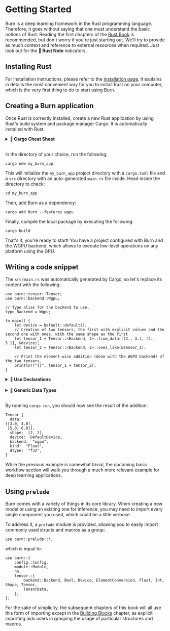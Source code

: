 # Getting Started

Burn is a deep learning framework in the Rust programming language. Therefore, it goes without
saying that one must understand the basic notions of Rust. Reading the first chapters of the
[Rust Book](https://doc.rust-lang.org/book/) is recommended, but don't worry if you're just starting
out. We'll try to provide as much context and reference to external resources when required. Just
look out for the **🦀 Rust Note** indicators.

## Installing Rust

For installation instructions, please refer to the
[installation page](https://doc.rust-lang.org/book/ch01-01-installation.html). It explains in
details the most convenient way for you to install Rust on your computer, which is the very first
thing to do to start using Burn.

## Creating a Burn application

Once Rust is correctly installed, create a new Rust application by using Rust's build system and
package manager Cargo. It is automatically installed with Rust.

<details>
<summary><strong>🦀 Cargo Cheat Sheet</strong></summary>

[Cargo](https://doc.rust-lang.org/cargo/) is a very useful tool to manage Rust projects because it
handles a lot of tasks. More precisely, it is used to compile your code, download the
libraries/packages your code depends on, and build said libraries.

Below is a quick cheat sheet of the main `cargo` commands you might use throughout this guide.

| Command             | Description                                                                                  |
| ------------------- | -------------------------------------------------------------------------------------------- |
| `cargo new` _path_  | Create a new Cargo package in the given directory.                                           |
| `cargo add` _crate_ | Add dependencies to the Cargo.toml manifest file.                                            |
| `cargo build`       | Compile the local package and all of its dependencies (in debug mode, use `-r` for release). |
| `cargo check`       | Check the local package for compilation errors (much faster).                                |
| `cargo run`         | Run the local package binary.                                                                |

For more information, check out
[Hello, Cargo!](https://doc.rust-lang.org/book/ch01-03-hello-cargo.html) in the Rust Book.

</details><br>

In the directory of your choice, run the following:

```console
cargo new my_burn_app
```

This will initialize the `my_burn_app` project directory with a `Cargo.toml` file and a `src`
directory with an auto-generated `main.rs` file inside. Head inside the directory to check:

```console
cd my_burn_app
```

Then, add Burn as a dependency:

```console
cargo add burn --features wgpu
```

Finally, compile the local package by executing the following:

```console
cargo build
```

That's it, you're ready to start! You have a project configured with Burn and the WGPU backend,
which allows to execute low-level operations on any platform using the GPU.

## Writing a code snippet

The `src/main.rs` was automatically generated by Cargo, so let's replace its content with the
following:

```rust, ignore
use burn::tensor::Tensor;
use burn::backend::Wgpu;

// Type alias for the backend to use.
type Backend = Wgpu;

fn main() {
    let device = Default::default();
    // Creation of two tensors, the first with explicit values and the second one with ones, with the same shape as the first
    let tensor_1 = Tensor::<Backend, 2>::from_data([[2., 3.], [4., 5.]], &device);
    let tensor_2 = Tensor::<Backend, 2>::ones_like(&tensor_1);

    // Print the element-wise addition (done with the WGPU backend) of the two tensors.
    println!("{}", tensor_1 + tensor_2);
}
```

<details>
<summary><strong>🦀 Use Declarations</strong></summary>

To bring any of the Burn module or item into scope, a `use` declaration is added.

In the example above, we wanted bring the `Tensor` struct and `Wgpu` backend into scope with the
following:

```rust, ignore
use burn::tensor::Tensor;
use burn::backend::Wgpu;
```

This is pretty self-explanatory in this case. But, the same declaration could be written as a
shortcut to simultaneously binding of multiple paths with a common prefix:

```rust, ignore
use burn::{tensor::Tensor, backend::backend::Wgpu};
```

In this example, the common prefix is pretty short and there are only two items to bind locally.
Therefore, the first usage with two `use` declarations might be preferred. But know that both
examples are valid. For more details on the `use` keyword, take a look at
[this section](https://doc.rust-lang.org/book/ch07-04-bringing-paths-into-scope-with-the-use-keyword.html)
of the Rust Book or the
[Rust reference](https://doc.rust-lang.org/reference/items/use-declarations.html).

</details><br>

<details>
<summary><strong>🦀 Generic Data Types</strong></summary>

If you're new to Rust, you're probably wondering why we had to use `Tensor::<Backend, 2>::...`.
That's because the `Tensor` struct is [generic](https://doc.rust-lang.org/book/ch10-01-syntax.html)
over multiple concrete data types. More specifically, a `Tensor` can be defined using three generic
parameters: the backend, the number of dimensions (rank) and the data type (defaults to `Float`).
Here, we only specify the backend and number of dimensions since a `Float` tensor is used by
default. For more details on the `Tensor` struct, take a look at
[this section](./building-blocks/tensor.md).

Most of the time when generics are involved, the compiler can infer the generic parameters
automatically. In this case, the compiler needs a little help. This can usually be done in one of
two ways: providing a type annotation or binding the gereneric parameter via the _turbofish_ `::<>`
syntax. In the example above we used the so-called _turbofish_ syntax, but we could have used type
annotations instead like this:

```rust, ignore
let tensor_1: Tensor<Backend, 2> = Tensor::from_data([[2., 3.], [4., 5.]]);
let tensor_2 = Tensor::ones_like(&tensor_1);
```

You probably noticed that we provided a type annotation for the first tensor only and yet this
example still works. That's because the compiler (correctly) inferred that `tensor_2` had the same
generic parameters. The same could have been done in the original example, but specifying the
parameters for both is more explicit.

</details><br>

By running `cargo run`, you should now see the result of the addition:

```console
Tensor {
  data:
[[3.0, 4.0],
 [5.0, 6.0]],
  shape:  [2, 2],
  device:  DefaultDevice,
  backend:  "wgpu",
  kind:  "Float",
  dtype:  "f32",
}
```

While the previous example is somewhat trivial, the upcoming basic workflow section will walk you
through a much more relevant example for deep learning applications.

## Using `prelude`

Burn comes with a variety of things in its core library. When creating a new model or using an
existing one for inference, you may need to import every single component you used, which could be a
little verbose.

To address it, a `prelude` module is provided, allowing you to easily import commonly used structs
and macros as a group:

```rust, ignore
use burn::prelude::*;
```

which is equal to:

```rust, ignore
use burn::{
    config::Config,
    module::Module,
    nn,
    tensor::{
        backend::Backend, Bool, Device, ElementConversion, Float, Int, Shape, Tensor,
        TensorData,
    },
};
```

<div class="warning">

For the sake of simplicity, the subsequent chapters of this book will all use this form of importing
except in the [Building Blocks](./building-blocks) chapter, as explicit importing aids users in
grasping the usage of particular structures and macros.

</div>
